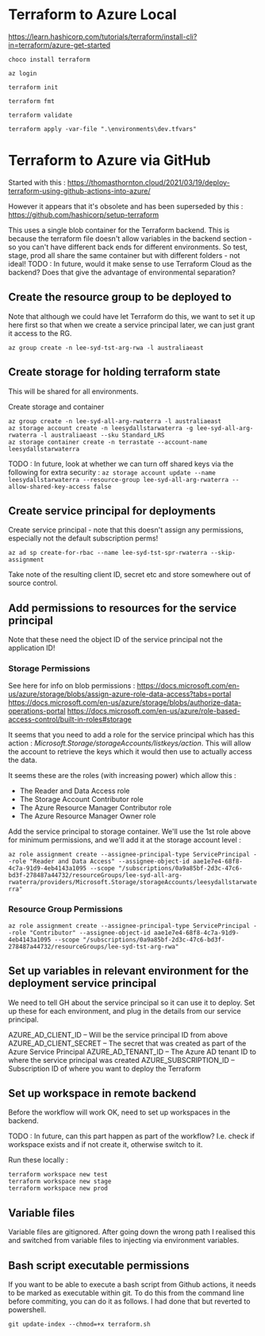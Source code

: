 # Terraform to Azure Local
https://learn.hashicorp.com/tutorials/terraform/install-cli?in=terraform/azure-get-started

`choco install terraform`

`az login`

`terraform init`

`terraform fmt`

`terraform validate`

`terraform apply -var-file ".\environments\dev.tfvars"`

# Terraform to Azure via GitHub
Started with this : https://thomasthornton.cloud/2021/03/19/deploy-terraform-using-github-actions-into-azure/

However it appears that it's obsolete and has been superseded by this : https://github.com/hashicorp/setup-terraform

This uses a single blob container for the Terraform backend. This is because the terraform file doesn't allow variables in the backend section - so you can't have different back ends for different environments. So test, stage, prod all share the same container but with different folders - not ideal! TODO : In future, would it make sense to use Terraform Cloud as the backend? Does that give the advantage of environmental separation?

## Create the resource group to be deployed to
Note that although we could have let Terraform do this, we want to set it up here first so that when we create a service principal later, we can just grant it access to the RG.

`az group create -n lee-syd-tst-arg-rwa -l australiaeast`

## Create storage for holding terraform state
This will be shared for all environments.

Create storage and container

```
az group create -n lee-syd-all-arg-rwaterra -l australiaeast
az storage account create -n leesydallstarwaterra -g lee-syd-all-arg-rwaterra -l australiaeast --sku Standard_LRS
az storage container create -n terrastate --account-name leesydallstarwaterra
```

TODO : In future, look at whether we can turn off shared keys via the following for extra security : `az storage account update --name leesydallstarwaterra --resource-group lee-syd-all-arg-rwaterra --allow-shared-key-access false`    

## Create service principal for deployments

Create service principal - note that this doesn't assign any permissions, especially not the default subscription perms!

`az ad sp create-for-rbac --name lee-syd-tst-spr-rwaterra --skip-assignment`

Take note of the resulting client ID, secret etc and store somewhere out of source control.

## Add permissions to resources for the service principal

Note that these need the object ID of the service principal not the application ID!

### Storage Permissions

See here for info on blob permissions : 
https://docs.microsoft.com/en-us/azure/storage/blobs/assign-azure-role-data-access?tabs=portal 
https://docs.microsoft.com/en-us/azure/storage/blobs/authorize-data-operations-portal
https://docs.microsoft.com/en-us/azure/role-based-access-control/built-in-roles#storage

It seems that you need to add a role for the service principal which has this action : *Microsoft.Storage/storageAccounts/listkeys/action*. This will allow the account to retrieve the keys which it would then use to actually access the data.

It seems these are the roles (with increasing power) which allow this :

- The Reader and Data Access role
- The Storage Account Contributor role
- The Azure Resource Manager Contributor role
- The Azure Resource Manager Owner role

Add the service principal to storage container. We'll use the 1st role above for minimum permissions, and we'll add it at the storage account level :

`az role assignment create --assignee-principal-type ServicePrincipal --role "Reader and Data Access" --assignee-object-id aae1e7e4-68f8-4c7a-91d9-4eb4143a1095 --scope "/subscriptions/0a9a85bf-2d3c-47c6-bd3f-278487a44732/resourceGroups/lee-syd-all-arg-rwaterra/providers/Microsoft.Storage/storageAccounts/leesydallstarwaterra"`

### Resource Group Permissions

`az role assignment create --assignee-principal-type ServicePrincipal --role "Contributor" --assignee-object-id aae1e7e4-68f8-4c7a-91d9-4eb4143a1095 --scope "/subscriptions/0a9a85bf-2d3c-47c6-bd3f-278487a44732/resourceGroups/lee-syd-tst-arg-rwa"`

## Set up variables in relevant environment for the deployment service principal
We need to tell GH about the service principal so it can use it to deploy. Set up these for each environment, and plug in the details from our service principal.

AZURE_AD_CLIENT_ID – Will be the service principal ID from above
AZURE_AD_CLIENT_SECRET – The secret that was created as part of the Azure Service Principal
AZURE_AD_TENANT_ID – The Azure AD tenant ID to where the service principal was created
AZURE_SUBSCRIPTION_ID – Subscription ID of where you want to deploy the Terraform

## Set up workspace in remote backend
Before the workflow will work OK, need to set up workspaces in the backend.

TODO : In future, can this part happen as part of the workflow? I.e. check if workspace exists and if not create it, otherwise switch to it.

Run these locally :

```
terraform workspace new test
terraform workspace new stage
terraform workspace new prod
```

## Variable files
Variable files are gitignored. After going down the wrong path I realised this and switched from variable files to injecting via environment variables.

## Bash script executable permissions
If you want to be able to execute a bash script from Github actions, it needs to be marked as executable within git. To do this from the command line before commiting, you can do it as follows. I had done that but reverted to powershell.

`git update-index --chmod=+x terraform.sh`
